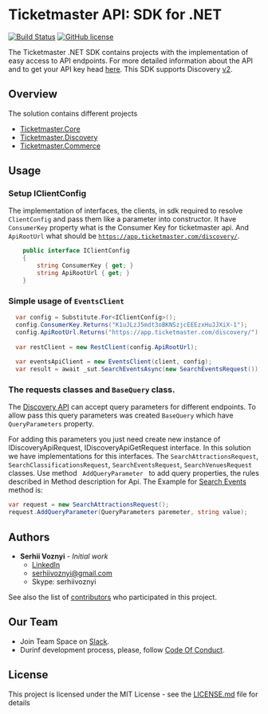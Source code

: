 # Ticketmaster API: SDK for .NET 

[![Build Status](https://travis-ci.org/SerhiiVoznyi/ticketmaster-api-sdk-dot-net.svg?branch=master)]() [![GitHub license](https://img.shields.io/github/license/mashape/apistatus.svg)](https://github.com/SerhiiVoznyi/ticketmaster-api-sdk-dot-net/blob/package-update/LICENSE.md)

<p>
The Ticketmaster .NET SDK contains projects with the implementation of easy access to API endpoints. 
For more detailed information about the API and to get your API key head <a href="http://developer.ticketmaster.com/">here</a>. 
This SDK supports Discovery <a href="http://developer.ticketmaster.com/products-and-docs/apis/discovery/v2/">v2</a>.
</p>

## Overview
The solution contains different projects

- [Ticketmaster.Core](https://github.com/SerhiiVoznyi/ticketmaster-api-sdk-dot-net/tree/master/src/TM-SDK/Ticketmaster.Core)
- [Ticketmaster.Discovery](https://github.com/SerhiiVoznyi/ticketmaster-api-sdk-dot-net/tree/master/src/TM-SDK/Ticketmaster.Discovery)
- [Ticketmaster.Commerce](https://github.com/SerhiiVoznyi/ticketmaster-api-sdk-dot-net/tree/master/src/TM-SDK/Ticketmaster.Commerce)

## Usage

### Setup IClientConfig
The implementation of interfaces, the clients, in sdk required to resolve <code>ClientConfig</code> and pass them like a parameter into constructor. It have <code>ConsumerKey</code> property what is the Consumer Key for ticketmaster api. And <code>ApiRootUrl</code> what should be <code>https://app.ticketmaster.com/discovery/</code>.

```C#
    public interface IClientConfig
    {
        string ConsumerKey { get; }
        string ApiRootUrl { get; }
    }
```
<h3>Simple usage of <code>EventsClient</code></h3>

```C#
  var config = Substitute.For<IClientConfig>();
  config.ConsumerKey.Returns("K1uJLzJ5mdt3oBKNSzjcEEEzxHuJJXiX-1");
  config.ApiRootUrl.Returns("https://app.ticketmaster.com/discovery/");
  
  var restClient = new RestClient(config.ApiRootUrl);
  
  var eventsApiClient = new EventsClient(client, config);
  var result = await _sut.SearchEventsAsync(new SearchEventsRequest());
````

<h3>The requests classes and <code>BaseQuery</code> class.</h3>

The <a href="http://developer.ticketmaster.com/products-and-docs/apis/discovery/v2/">Discovery API</a> can accept query parameters
for different endpoints. To allow pass this query parameters was created <code>BaseQuery</code> which have <code>QueryParameters</code> property. 

For adding this parameters you just need create new instance of IDiscoveryApiRequest, IDiscoveryApiGetRequest interface. In this solution we have implementations for this interfaces. The <code>SearchAttractionsRequest</code>, <code>SearchClassificationsRequest</code>, <code>SearchEventsRequest</code>, <code>SearchVenuesRequest</code> classes. Use method <code> AddQueryParameter </code> to add query properties, the rules described in Method description for Api. The Example for <a href="http://developer.ticketmaster.com/products-and-docs/apis/discovery/v2/#srch-events-v2">Search Events</a> method is: 

```C#
var request = new SearchAttractionsRequest();
request.AddQueryParameter(QueryParameters paremeter, string value);
```
## Authors
* **Serhii Voznyi** - *Initial work* 
  - [LinkedIn](https://www.linkedin.com/in/serhii-voznyi/)
  - <a href="mailto:serhiivoznyi@gmail.com?Subject=TicketmasterSDK" target="_top">serhiivoznyi@gmail.com</a>
  - Skype: serhiivoznyi

See also the list of [contributors](https://github.com/SerhiiVoznyi/ticketmaster-api-sdk-dot-net/graphs/contributors) who participated in this project.

## Our Team 
 * Join Team Space on [Slack](https://ticketmasterdotenet.slack.com). 
 * Durinf development process, please, follow [Code Of Conduct](CONTRIBUTING.md).

## License 
This project is licensed under the MIT License - see the [LICENSE.md](LICENSE.md) file for details
